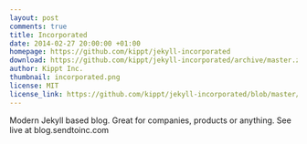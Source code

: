 ```yaml
---
layout: post
comments: true
title: Incorporated
date: 2014-02-27 20:00:00 +01:00
homepage: https://github.com/kippt/jekyll-incorporated
download: https://github.com/kippt/jekyll-incorporated/archive/master.zip
author: Kippt Inc.
thumbnail: incorporated.png
license: MIT
license_link: https://github.com/kippt/jekyll-incorporated/blob/master/LICENSE
---
```


Modern Jekyll based blog. Great for companies, products or anything.
See live at blog.sendtoinc.com
